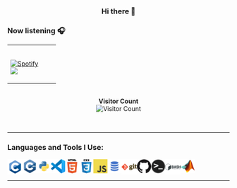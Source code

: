 <h3 align="center"> Hi there 👋 </h3>

<!--
**Na93r/Na93r** is a ✨ _special_ ✨ repository because its `README.md` (this file) appears on your GitHub profile.

So you reach here and want to copy something, go ahead!😉:
## I'm a Electrical Engineer student and Beginner Programmer!
- 🔭 I’m currently working on ...
- 🌱 I’m currently learning <img height="20" width="20" src="https://img.shields.io/badge/%20-%2300599C.svg?&style=for-the-badge&logo=c&logoColor=white"/>
- 👯 I’m looking to collaborate on ...
- 🤔 I’m looking for help with ...
- 💬 Ask me about ...
- 📫 How to reach me: ...
- 🥅 2020 Goals: Learn more about C programming language
- ⚡ Fun fact: I love to draw and play video games
-->

### Now listening 🎧
<table width="100%"> 
  
  <tr>
 
  <td width="70%">
      
&nbsp; <br> [![Spotify](https://novatorem-Na93r.vercel.app/api/spotify?background_color=0d1117&border_color=ffffff)](https://open.spotify.com/user/ylestyy8su7ioi94k0uxrrjro?si=NS4PT3iuTo-3LXtlyjT8bQ)
<br><img src="https://img.shields.io/badge/spotify-MALM-1DB954?style=flat-square&logo=spotify&logoColor=white">
  </td>
 
  </table>

  <p align="center">
  <br>
 <b>Visitor Count</b><br>
  <img src="https://profile-counter.glitch.me/na93r/count.svg" alt="Visitor Count"/>
</p>
<br>
<hr>

### Languages and Tools I Use:

<img align="left" alt="C language" height="35px" width="35px" src="https://raw.githubusercontent.com/github/explore/80688e429a7d4ef2fca1e82350fe8e3517d3494d/topics/c/c.png">
<img align="left" alt="C plus plus" height="32px" width="32px"src="https://raw.githubusercontent.com/github/explore/80688e429a7d4ef2fca1e82350fe8e3517d3494d/topics/cpp/cpp.png">
<img align="left" alt="Python" height="32px" width="32px"src="https://raw.githubusercontent.com/github/explore/80688e429a7d4ef2fca1e82350fe8e3517d3494d/topics/python/python.png">
<img align="left" alt="Visual Studio Code" height="32px" width="32px" src="https://raw.githubusercontent.com/github/explore/80688e429a7d4ef2fca1e82350fe8e3517d3494d/topics/visual-studio-code/visual-studio-code.png" />
<img align="left" alt="HTML5" height="32px" width="32px" src="https://raw.githubusercontent.com/github/explore/80688e429a7d4ef2fca1e82350fe8e3517d3494d/topics/html/html.png" />
<img align="left" alt="CSS3" height="32px" width="32px" src="https://raw.githubusercontent.com/github/explore/80688e429a7d4ef2fca1e82350fe8e3517d3494d/topics/css/css.png" />
<img align="left" alt="JavaScript" height="32px" width="32px" src="https://raw.githubusercontent.com/github/explore/80688e429a7d4ef2fca1e82350fe8e3517d3494d/topics/javascript/javascript.png" />
<img align="left" alt="SQL" height="32px" width="32px" src="https://raw.githubusercontent.com/github/explore/80688e429a7d4ef2fca1e82350fe8e3517d3494d/topics/sql/sql.png" />
<img align="left" alt="Git" height="35px" width="35px" src="https://raw.githubusercontent.com/github/explore/80688e429a7d4ef2fca1e82350fe8e3517d3494d/topics/git/git.png" />
<img align="left" alt="GitHub" height="32px" width="32px" src="https://raw.githubusercontent.com/github/explore/78df643247d429f6cc873026c0622819ad797942/topics/github/github.png" />
<img align="left" alt="Terminal" height="32px" width="32px" src="https://raw.githubusercontent.com/github/explore/80688e429a7d4ef2fca1e82350fe8e3517d3494d/topics/terminal/terminal.png" />
<img align="left" alt="Bash" height="35px" width="35px" src="https://raw.githubusercontent.com/github/explore/80688e429a7d4ef2fca1e82350fe8e3517d3494d/topics/bash/bash.png">
<img align="left" alt="Matlab" height="32px" width="32px"  src="https://raw.githubusercontent.com/github/explore/80688e429a7d4ef2fca1e82350fe8e3517d3494d/topics/matlab/matlab.png">
<br>
<br>

---
